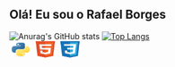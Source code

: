 ## Olá! Eu sou o Rafael Borges
![Anurag's GitHub stats](https://github-readme-stats.vercel.app/api?username=rafael-BM08&show_icons=true&theme=transparent)
[![Top Langs](https://github-readme-stats.vercel.app/api/top-langs/?username=rafael-BM08&layout=pie&theme=transparent)](https://github.com/anuraghazra/github-readme-stats)<br>
<img align="center" alt="Rafa-Python" height="30" width="40" src="https://raw.githubusercontent.com/devicons/devicon/master/icons/python/python-original.svg">
<img align="center" alt="Rafa-HTML" height="30" width="40" src="https://raw.githubusercontent.com/devicons/devicon/master/icons/html5/html5-original.svg">
<img align="center" alt="Rafa-CSS" height="30" width="40" src="https://raw.githubusercontent.com/devicons/devicon/master/icons/css3/css3-original.svg">
